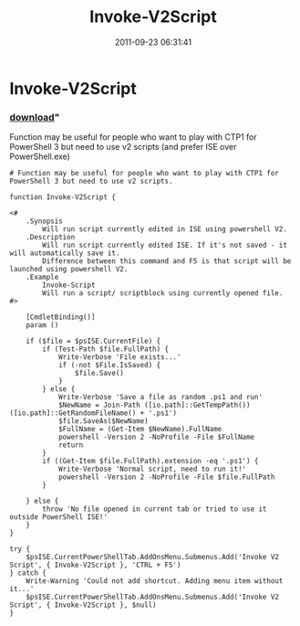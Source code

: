 ﻿---
pid:            2963
parent:         0
children:       
poster:         BartekB
title:          Invoke-V2Script
date:           2011-09-23 06:31:41
format:         posh
---

# Invoke-V2Script

### [download](2963.ps1)"

Function may be useful for people who want to play with CTP1 for PowerShell 3 but need to use v2 scripts (and prefer ISE over PowerShell.exe)


```posh
# Function may be useful for people who want to play with CTP1 for PowerShell 3 but need to use v2 scripts.

function Invoke-V2Script {

<#
    .Synopsis
        Will run script currently edited in ISE using powershell V2.
    .Description
        Will run script currently edited ISE. If it's not saved - it will automatically save it.
        Difference between this command and F5 is that script will be launched using powershell V2.
    .Example
        Invoke-Script
        Will run a script/ scriptblock using currently opened file.
#>
    
    [CmdletBinding()]
    param ()

    if ($file = $psISE.CurrentFile) {
        if (Test-Path $file.FullPath) {
            Write-Verbose 'File exists...'
            if (-not $File.IsSaved) {
                $file.Save()
            }
        } else {
            Write-Verbose 'Save a file as random .ps1 and run'
            $NewName = Join-Path ([io.path]::GetTempPath()) ([io.path]::GetRandomFileName() + '.ps1')
            $file.SaveAs($NewName)
            $FullName = (Get-Item $NewName).FullName
            powershell -Version 2 -NoProfile -File $FullName
            return
        } 
        if ((Get-Item $file.FullPath).extension -eq '.ps1') {
            Write-Verbose 'Normal script, need to run it!'
            powershell -Version 2 -NoProfile -File $file.FullPath
        }
        
    } else {
        throw 'No file opened in current tab or tried to use it outside PowerShell ISE!'
    }
}

try {
    $psISE.CurrentPowerShellTab.AddOnsMenu.Submenus.Add('Invoke V2 Script', { Invoke-V2Script }, 'CTRL + F5')
} catch {
    Write-Warning 'Could not add shortcut. Adding menu item without it...'
    $psISE.CurrentPowerShellTab.AddOnsMenu.Submenus.Add('Invoke V2 Script', { Invoke-V2Script }, $null)
}
```

